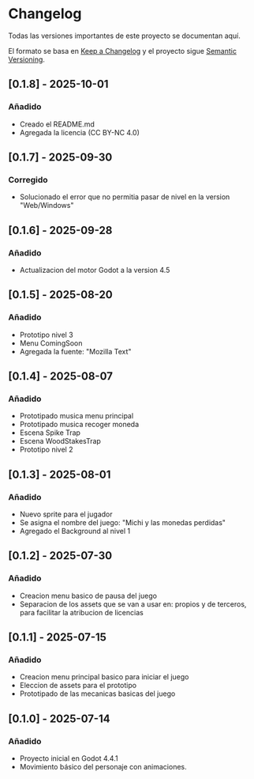 # Changelog

Todas las versiones importantes de este proyecto se documentan aquí.

El formato se basa en [Keep a Changelog](https://keepachangelog.com/es-ES/1.0.0/)
y el proyecto sigue [Semantic Versioning](https://semver.org/lang/es/).

## [0.1.8] - 2025-10-01
### Añadido
- Creado el README.md
- Agregada la licencia (CC BY-NC 4.0)

## [0.1.7] - 2025-09-30
### Corregido
- Solucionado el error que no permitia pasar de nivel en la version "Web/Windows" 

## [0.1.6] - 2025-09-28
### Añadido
- Actualizacion del motor Godot a la version 4.5

## [0.1.5] - 2025-08-20
### Añadido
- Prototipo nivel 3
- Menu ComingSoon
- Agregada la fuente: "Mozilla Text"

## [0.1.4] - 2025-08-07
### Añadido
- Prototipado musica menu principal
- Prototipado musica recoger moneda
- Escena Spike Trap
- Escena WoodStakesTrap
- Prototipo nivel 2

## [0.1.3] - 2025-08-01
### Añadido
- Nuevo sprite para el jugador
- Se asigna el nombre del juego: "Michi y las monedas perdidas"
- Agregado el Background al nivel 1 

## [0.1.2] - 2025-07-30
### Añadido
- Creacion menu basico de pausa del juego
- Separacion de los assets que se van a usar en: propios y de terceros, para facilitar la atribucion de licencias
 
## [0.1.1] - 2025-07-15
### Añadido
- Creacion menu principal basico para iniciar el juego
- Eleccion de assets para el prototipo
- Prototipado de las mecanicas basicas del juego

## [0.1.0] - 2025-07-14
### Añadido
- Proyecto inicial en Godot 4.4.1
- Movimiento básico del personaje con animaciones.
